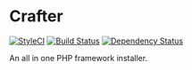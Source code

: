 # Crafter 

[![StyleCI](https://styleci.io/repos/63488822/shield?style=flat)](https://styleci.io/repos/63488822)
[![Build Status](https://travis-ci.org/percymamedy/crafter.svg?branch=master)](https://travis-ci.org/percymamedy/crafter)
[![Dependency Status](https://dependencyci.com/github/percymamedy/crafter/badge)](https://dependencyci.com/github/percymamedy/crafter)

An all in one PHP framework installer.
